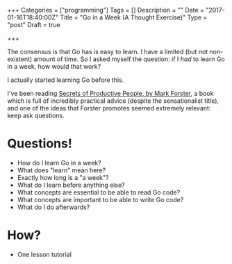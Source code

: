 +++
Categories = ["programming"]
Tags = []
Description = ""
Date = "2017-01-16T18:40:00Z"
Title = "Go in a Week (A Thought Exercise)"
Type = "post"
Draft = true

+++

The consensus is that Go has is easy to learn. I have a limited (but not non-existent) amount of time. So I asked myself the question: if I *had* to learn Go in a week, how would that work?

<!--more-->

I actually started learning Go before this.

I've been reading [Secrets of Productive People, by Mark
Forster](http://markforster.squarespace.com/), a book which is full of incredibly practical advice (despite the sensationalist title), and one of the ideas that Forster promotes seemed extremely relevant: keep ask questions.

# Questions!

* How do I learn Go in a week?
* What does "learn" mean here?
* Exactly how long is a "a week"?
* What do I learn before anything else?
* What concepts are essential to be able to read Go code?
* What concepts are important to be able to write Go code?
* What do I do afterwards?

# How?

* One lesson tutorial
